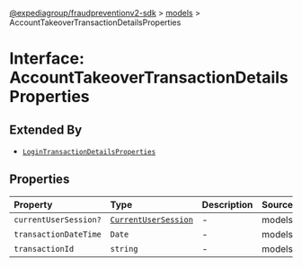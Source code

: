 [@expediagroup/fraudpreventionv2-sdk](../../index.md) > [models](../index.md) > AccountTakeoverTransactionDetailsProperties

# Interface: AccountTakeoverTransactionDetailsProperties

## Extended By

- [`LoginTransactionDetailsProperties`](LoginTransactionDetailsProperties.md)

## Properties

| Property | Type | Description | Source |
| :------ | :------ | :------ | :------ |
| `currentUserSession?` | [`CurrentUserSession`](../classes/CurrentUserSession.md) | - | models/AccountTakeoverTransactionDetails.ts:63 |
| `transactionDateTime` | `Date` | - | models/AccountTakeoverTransactionDetails.ts:61 |
| `transactionId` | `string` | - | models/AccountTakeoverTransactionDetails.ts:62 |
